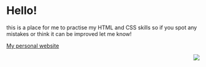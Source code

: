 <html>

<h1><b> Hello! </b></h1>

<p>this is a place for me to practise my HTML and CSS skills so if you spot any mistakes or think it can be improved let me know!</p>

  <a href="https://sites.google.com/view/wheretofindme/rhys-website">My personal website </a>
  
<img src="https://cdn.dribbble.com/users/1261045/screenshots/11391612/media/58cd07da8fb87504d054fb1d186abcb0.gif" style="float:right;width:auto;height:auto;">

</html>
